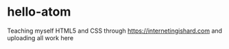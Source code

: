 # hello-atom
Teaching myself HTML5 and CSS through https://internetingishard.com
and uploading all work here
